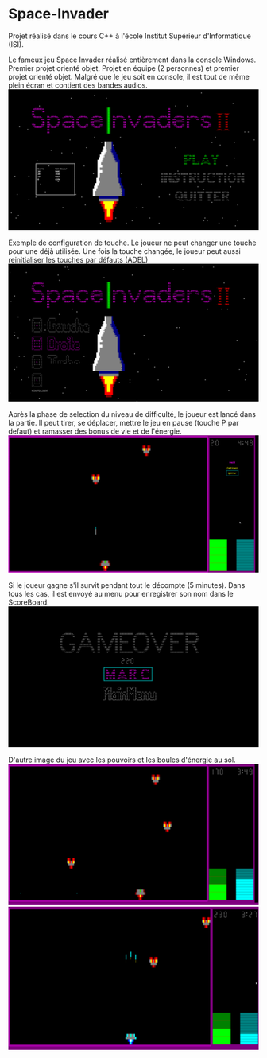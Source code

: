 # Space-Invader
Projet réalisé dans le cours C++ à l'école Institut Supérieur d'Informatique (ISI).

Le fameux jeu Space Invader réalisé entièrement dans la console Windows. Premier projet orienté objet. Projet en équipe (2 personnes) et premier projet orienté objet. Malgré que le jeu soit en console, il est tout de même plein écran et contient des bandes audios.
![enter image description here](Images/menu.png)

Exemple de configuration de touche. Le joueur ne peut changer une touche pour une déjà utilisée. Une fois la touche changée, le joueur peut aussi reinitialiser les touches par défauts (ADEL)
![enter image description here](Images/input.gif)

Après la phase de selection du niveau de difficulté, le joueur est lancé dans la partie. Il peut tirer, se déplacer, mettre le jeu en pause (touche P par defaut) et ramasser des bonus de vie et de l'énergie.
![enter image description here](Images/move.gif)

Si le joueur gagne s'il survit pendant tout le décompte (5 minutes). Dans tous les cas, il est envoyé au menu pour enregistrer son nom dans le ScoreBoard.
![enter image description here](Images/end.png)

D'autre image du jeu avec les pouvoirs et les boules d'énergie au sol.
![enter image description here](Images/asd.png)
![enter image description here](Images/shot.png)